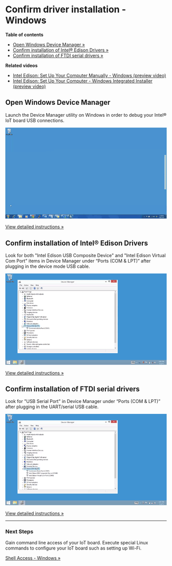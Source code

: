 # Confirm driver installation - Windows 


**Table of contents**

* [Open Windows Device Manager »](#open-windows-device-manager)
* [Confirm installation of Intel® Edison Drivers »](#confirm-installation-of-intel-edison-drivers)
* [Confirm installation of FTDI serial drivers »](#confirm-installation-of-ftdi-serial-drivers)


**Related videos**

* [Intel Edison: Set Up Your Computer Manually - Windows (preview video)](https://drive.google.com/open?id=0B6gHgawzKtxCbUxicmpBc2JZSmM&authuser=0)
* [Intel Edison: Set Up Your Computer - Windows Integrated Installer (preview video)](https://drive.google.com/open?id=0B6gHgawzKtxCejNuYjc3a216X3M&authuser=0)


## Open Windows Device Manager

Launch the Device Manager utility on Windows in order to debug your Intel® IoT board USB connections.

![Animated gif: opening Windows Device Manager using the Start menu](images/open_device_manager-animated.gif)

[View detailed instructions »](details-open_device_manager.md)


## Confirm installation of Intel® Edison Drivers

Look for both "Intel Edison USB Composite Device" and "Intel Edison Virtual Com Port" items in Device Manager under “Ports (COM & LPT)” after plugging in the device mode USB cable.

![Animated gif: confirming the installation of Intel Edison drivers](images/confirm_edison_drivers-animated.gif)

[View detailed instructions »](details-confirm_edison_drivers.md)


## Confirm installation of FTDI serial drivers

Look for "USB Serial Port" in Device Manager under “Ports (COM & LPT)” after plugging in the UART/serial USB cable.

![Animated gif: confirming the installation of FTDI CDM drivers](images/confirm_ftdi_cdm_drivers-animated.gif)

[View detailed instructions »](details-confirm_ftdi_cdm_drivers.md)

---

### Next Steps

Gain command line access of your IoT board. Execute special Linux commands to configure your IoT board such as setting up Wi-Fi. 

[Shell Access - Windows »](/shell_access/windows/serial_connection.md)